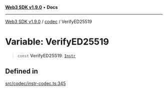 [**Web3 SDK v1.9.0**](../../../README.md) • **Docs**

***

[Web3 SDK v1.9.0](../../../globals.md) / [codec](../README.md) / VerifyED25519

# Variable: VerifyED25519

> `const` **VerifyED25519**: [`Instr`](../type-aliases/Instr.md)

## Defined in

[src/codec/instr-codec.ts:345](https://github.com/Mystic-Nayy/alephium-web3/blob/c1afd789a197ce5fe21f08c2965942090157c33d/packages/web3/src/codec/instr-codec.ts#L345)
